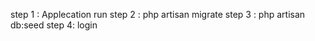step 1 : Applecation run 
step 2 : php artisan migrate
step 3 : php artisan db:seed
step 4: login


